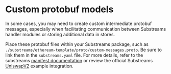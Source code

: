 # Custom protobuf models

In some cases, you may need to create custom intermediate protobuf messages, especially when facilitating communication between Substreams handler modules or storing additional data in stores.

Place these protobuf files within your Substreams package, such as `./substreams/ethereum-template/proto/custom-messages.proto`. Be sure to link them in the `substreams.yaml` file. For more details, refer to the substreams [manifest documentation](https://docs.substreams.dev/reference-material/substreams-components/manifests) or review the official Substreams [UniswapV2](https://github.com/messari/substreams/blob/master/uniswap-v2/substreams.yaml#L20-L22) example integration.
